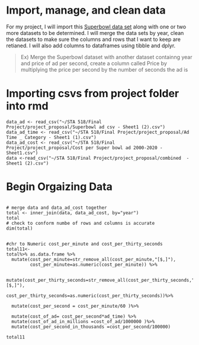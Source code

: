 # Import, manage, and clean data
For my project, I will import this [Superbowl data set](https://github.com/fivethirtyeight/superbowl-ads/blob/main/superbowl-ads.csv)
along with one or two more datasets to be determined. I will merge the data sets by year, clean the datasets to make sure the columns and rows that I want to keep are retianed. I will also add columns to dataframes using tibble and dplyr. 
> Ex) Merge the Superbowl dataset with another dataset containng year and price of ad per second, create a column called Price by multiplying the price per second by the number of seconds the ad is




# Importing csvs from project folder into rmd

```{r upload files}
data_ad <- read_csv("~/STA 518/Final Project/project_proposal/Superbowl ad csv - Sheet1 (2).csv")
data_ad_time <- read_csv("~/STA 518/Final Project/project_proposal/Ad  Time _ Category - Sheet1 (1).csv")
data_ad_cost <- read_csv("~/STA 518/Final Project/project_proposal/Cost per Super bowl ad 2000-2020 - Sheet1.csv")
data <-read_csv("~/STA 518/Final Project/project_proposal/combined  - Sheet1 (2).csv")
```

# Begin Orgaizing Data
```{r joining two data sets }

# merge data and data_ad_cost together 
total <- inner_join(data, data_ad_cost, by="year")
total
# check to conform numbe of rows and columns is accurate
dim(total)


#chr to Numeric cost_per_minute and cost_per_thirty_seconds
total11<-
total%>% as.data.frame %>%
  mutate(cost_per_minute=str_remove_all(cost_per_minute,"[$,]"),
         cost_per_minute=as.numeric(cost_per_minute)) %>%

  mutate(cost_per_thirty_seconds=str_remove_all(cost_per_thirty_seconds,"[$,]"),
        cost_per_thirty_seconds=as.numeric(cost_per_thirty_seconds))%>%
  
  mutate(cost_per_second = cost_per_minute/60 )%>%
  
  mutate(cost_of_ad= cost_per_second*ad_time) %>%
  mutate(cost_of_ad_in_millions =cost_of_ad/1000000 )%>%
  mutate(cost_per_second_in_thousands =cost_per_second/100000)
  
total11

```


